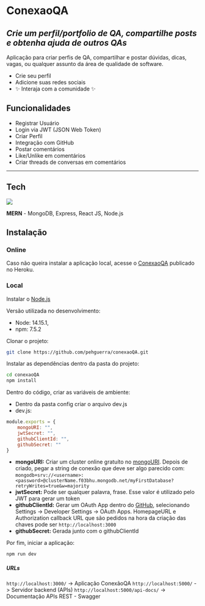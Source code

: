 # ConexaoQA
## _Crie um perfil/portfolio de QA, compartilhe posts e obtenha ajuda de outros QAs_

Aplicação para criar perfis de QA, compartilhar e postar dúvidas, dicas, vagas, ou qualquer assunto da área de qualidade de software.

- Crie seu perfil
- Adicione suas redes sociais
- ✨ Interaja com a comunidade ✨

## Funcionalidades

- Registrar Usuário
- Login via JWT (JSON Web Token)
- Criar Perfil
- Integração com GitHub
- Postar comentários
- Like/Unlike em comentários
- Criar threads de conversas em comentários

___
## Tech

![](https://i.ibb.co/ry8sGD3/mern.png)

**MERN** - MongoDB, Express, React JS, Node.js

## Instalação

### Online
Caso não queira instalar a aplicação local, acesse o [ConexaoQA](https://conexaoqa.herokuapp.com/) publicado no Heroku.

### Local

Instalar o [Node.js](https://nodejs.org/en/download/)

Versão utilizada no desenvolvimento:
- Node: 14.15.1,
- npm: 7.5.2

Clonar o projeto:

```sh
git clone https://github.com/pehguerra/conexaoQA.git
```

Instalar as dependências dentro da pasta do projeto:

```sh
cd conexaoQA
npm install
```

Dentro do código, criar as variáveis de ambiente:
- Dentro da pasta config criar o arquivo dev.js
- dev.js:

```javascript
module.exports = {
    mongoURI: "",
    jwtSecret: "",
    githubClientId: "",
    githubSecret: ""
}
```
- **mongoURI:** Criar um cluster online gratuíto no [mongoURI](https://www.mongodb.com/cloud/atlas). Depois de criado, pegar a string de conexão que deve ser algo parecido com:
`mongodb+srv://<username>:<password>@clusterName.f03bhu.mongodb.net/myFirstDatabase?retryWrites=true&w=majority`
- **jwtSecret:** Pode ser qualquer palavra, frase. Esse valor é utilizado pelo JWT para gerar um token
- **githubClientId:** Gerar um OAuth App dentro do [GitHub](http://github.com/), selecionando Settings -> Developer Settings -> OAuth Apps. HomepageURL e Authorization callback URL que são pedidos na hora da criação das chaves pode ser `http://localhost:3000`
- **githubSecret:** Gerada junto com o githubClientId

Por fim, iniciar a aplicação:
```sh
npm run dev
```

##### URLs

`http://localhost:3000/` -> Aplicação ConexãoQA
`http://localhost:5000/` -> Servidor backend (APIs)
`http://localhost:5000/api-docs/` -> Documentação APIs REST - Swagger
